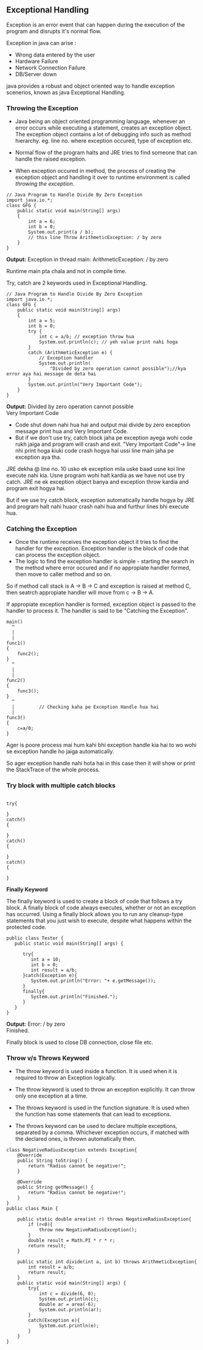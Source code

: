 ## Exceptional Handling

Exception is an error event that can happen during the execution of the program and disrupts it's normal flow.

Exception in java can arise :

- Wrong data entered by the user
- Hardware Failure
- Network Connection Failure
- DB/Server down

java provides a robust and object oriented way to handle exception scenerios, known as java Exceptional Handling.

### Throwing the Exception

- Java being an object oriented programming language, whenever an error occurs while executing a statement, creates an exception object. The exception object contains a lot of debugging info such as method hierarchy. eg. line no. where exception occured, type of exception etc.

- Normal flow of the program halts and JRE tries to find someone that can handle the raised exception.

- When exception occured in method, the process of creating the exception object and handling it over to runtime environment is called _throwing the exception_.

```
// Java Program to Handle Divide By Zero Exception
import java.io.*;
class GFG {
	public static void main(String[] args)
	{
		int a = 6;
		int b = 0;
		System.out.print(a / b);
		// this line Throw ArithmeticException: / by zero
	}
}
```

**Output:** Exception in thread main: ArithmeticException: / by zero

Runtime main pta chala and not in compile time.

Try, catch are 2 keywords used in Exceptional Handling.

```
// Java Program to Handle Divide By Zero Exception
import java.io.*;
class GFG {
	public static void main(String[] args)
	{
		int a = 5;
		int b = 0;
		try {
		    int c = a/b; // exception throw hua
			System.out.println(c); // yeh value print nahi hoga
		}
		catch (ArithmeticException e) {
			// Exception handler
			System.out.println(
				"Divided by zero operation cannot possible");//kya error aya hai message de deta hai
		}
        System.out.println("Very Important Code");
	}
}
```

**Output:** Divided by zero operation cannot possible
</br>
Very Important Code

- Code shut down nahi hua hai and output mai divide by zero exception message print hua and Very Important Code.
- But if we don't use try, catch block jaha pe exception ayega wohi code rukh jaiga and program will crash and exit.
  "Very Important Code"-> line nhi print hoga kiuki code crash hogya hai ussi line main jaha pe exception aya tha.

JRE dekha @ line no. 10 usko ek exception mila uske baad usne koi line execute nahi kia. Usne program wohi halt kardia as we have not use try catch. JRE ne ek exception object banya and exception throw kardia and program exit hogya hai.

But if we use try catch block, exception automatically handle hogya by JRE and program halt nahi huaor crash nahi hua and furthur lines bhi execute hua.

### Catching the Exception

- Once the runtime receives the exception object it tries to find the handler for the exception. Exception handler is the block of code that can process the exception object.
- The logic to find the exception handler is simple - starting the search in the method where error occured and if no appropiate handler formed, then move to caller method and so on.

So if method call stack is A -> B -> C and exception is raised at method C, then seatrch appropiate handler will move from c -> B -> A.

If appropiate exception handler is formed, exception object is passed to the handler to process it. The handler is said to be "Catching the Exception".

```
main()
  ^
  |
  |
func1()
{
    func2();
}
  ^
  |
  |
func2()
{
    func3();
}
  ^
  |         // Checking kaha pe Exception Handle hua hai
  |
func3()
{
    c=a/0;
}

```

Ager is poore process mai hum kahi bhi exception handle kia hai to wo wohi se exception handle ho jaiga automatically.

So ager exception handle nahi hota hai in this case then it will show or print the StackTrace of the whole process.

### Try block with multiple catch blocks

```

try{

}
catch()
{

}
catch()
{

}
catch()
{

}

```

**Finally Keyword**

The finally keyword is used to create a block of code that follows a try block. A finally block of code always executes, whether or not an exception has occurred. Using a finally block allows you to run any cleanup-type statements that you just wish to execute, despite what happens within the protected code.

```
public class Tester {
   public static void main(String[] args) {

      try{
         int a = 10;
         int b = 0;
         int result = a/b;
      }catch(Exception e){
         System.out.println("Error: "+ e.getMessage());
      }
      finally{
         System.out.println("Finished.");
      }
   }
}
```

**Output:** Error: / by zero
</br>
Finished.

Finally block is used to close DB connection, close file etc.

### Throw v/s Throws Keyword
- The throw keyword is used inside a function. It is used when it is required to throw an Exception logically.	
- The throw keyword is used to throw an exception explicitly. It can throw only one exception at a time.	

- The throws keyword is used in the function signature. It is used when the function has some statements that can lead to exceptions.
- The throws keyword can be used to declare multiple exceptions, separated by a comma. Whichever exception occurs, if matched with the declared ones, is thrown automatically then.

```
class NegativeRadiusException extends Exception{
    @Override
    public String toString() {
        return "Radius cannot be negative!";
    }

    @Override
    public String getMessage() {
        return "Radius cannot be negative!";
    }
}
public class Main {

    public static double area(int r) throws NegativeRadiusException{
        if (r<0){
            throw new NegativeRadiusException();
        }
        double result = Math.PI * r * r;
        return result;
    }

    public static int divide(int a, int b) throws ArithmeticException{
        int result = a/b;
        return result;
    }
    public static void main(String[] args) {
        try{
            int c = divide(6, 0);
            System.out.println(c);
            double ar = area(-6);
            System.out.println(ar);
        }
        catch(Exception e){
            System.out.println(e);
        }
    }
}
```